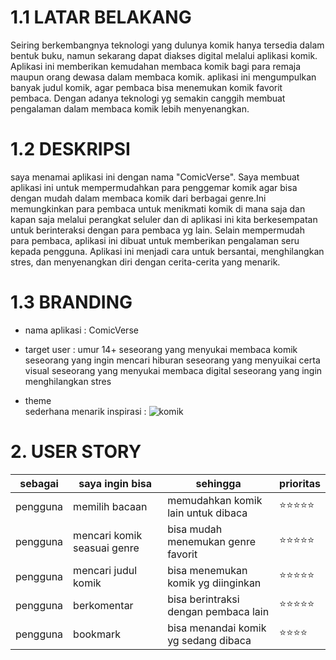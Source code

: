 # 1.1 LATAR BELAKANG

Seiring berkembangnya teknologi yang dulunya komik hanya tersedia dalam bentuk buku, namun sekarang dapat diakses digital melalui aplikasi komik. Aplikasi ini memberikan kemudahan membaca komik bagi para remaja maupun orang dewasa dalam membaca komik. aplikasi ini mengumpulkan banyak judul komik, agar pembaca bisa menemukan komik favorit pembaca. Dengan adanya teknologi yg semakin canggih membuat pengalaman dalam membaca komik lebih menyenangkan.

# 1.2 DESKRIPSI

saya menamai aplikasi ini dengan nama "ComicVerse". Saya membuat aplikasi ini untuk mempermudahkan para penggemar komik agar bisa dengan mudah dalam membaca komik dari berbagai genre.Ini memungkinkan para pembaca untuk menikmati komik di mana saja dan kapan saja melalui perangkat seluler dan di aplikasi ini kita berkesempatan untuk berinteraksi dengan para pembaca yg lain. Selain mempermudah para pembaca, aplikasi ini dibuat untuk memberikan pengalaman seru kepada pengguna. Aplikasi ini  menjadi cara untuk bersantai, menghilangkan stres, dan menyenangkan diri dengan cerita-cerita yang menarik.

# 1.3 BRANDING

- nama aplikasi : ComicVerse
- target user :
umur 14+
seseorang yang menyukai membaca komik
seseorang yang ingin mencari hiburan
seseorang yang menyuikai certa visual
seseorang yang menyukai membaca digital
seseorang yang ingin menghilangkan stres

- theme  
    sederhana
    menarik
    inspirasi :
    ![komik](https://image.winudf.com/v2/image1/Y29tLmtvbWlrdWNvbS5teWFwcF9zY3JlZW5fMF8xNjc1MDY2Mjc5XzAyOA/screen-0.webp?fakeurl=1&type=.webp)

# 2. USER STORY

sebagai | saya ingin bisa | sehingga | prioritas
---|---|---|---
pengguna | memilih bacaan | memudahkan komik lain untuk dibaca | ⭐⭐⭐⭐⭐
pengguna | mencari komik seasuai genre | bisa mudah menemukan genre favorit |⭐⭐⭐⭐⭐
pengguna | mencari judul komik | bisa menemukan komik yg diinginkan| ⭐⭐⭐⭐⭐
pengguna | berkomentar| bisa berintraksi dengan pembaca lain| ⭐⭐⭐⭐⭐
pengguna| bookmark | bisa menandai komik yg sedang dibaca| ⭐⭐⭐⭐
